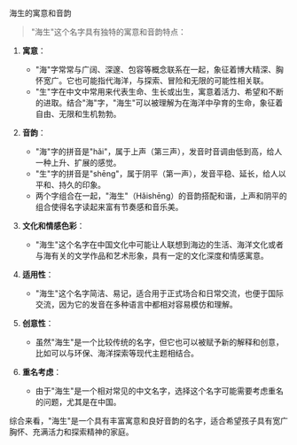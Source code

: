 海生的寓意和音韵

>"海生"这个名字具有独特的寓意和音韵特点：

1. **寓意**：
   - "海"字常常与广阔、深邃、包容等概念联系在一起，象征着博大精深、胸怀宽广。它也可能指代海洋，与探索、冒险和无限的可能性相关联。
   - "生"字在中文中常用来代表生命、生长或出生，寓意着活力、希望和不断的进取。结合"海"字，"海生"可以被理解为在海洋中孕育的生命，象征着自由、无限和生机勃勃。

2. **音韵**：
   - "海"字的拼音是"hǎi"，属于上声（第三声），发音时音调由低到高，给人一种上升、扩展的感觉。
   - "生"字的拼音是"shēng"，属于阴平（第一声），发音平稳、延长，给人以平和、持久的印象。
   - 两个字组合在一起，"海生"（Hǎishēng）的音韵搭配和谐，上声和阴平的组合使得名字读起来富有节奏感和音乐美。

3. **文化和情感色彩**：
   - "海生"这个名字在中国文化中可能让人联想到海边的生活、海洋文化或者与海有关的文学作品和艺术形象，具有一定的文化深度和情感寓意。

4. **适用性**：
   - "海生"这个名字简洁、易记，适合用于正式场合和日常交流，也便于国际交流，因为它的发音在多种语言中都相对容易模仿和理解。

5. **创意性**：
   - 虽然"海生"是一个比较传统的名字，但它也可以被赋予新的解释和创意，比如可以与环保、海洋探索等现代主题相结合。

6. **重名考虑**：
   - 由于"海生"是一个相对常见的中文名字，选择这个名字可能需要考虑重名的问题，尤其是在中国。

综合来看，"海生"是一个具有丰富寓意和良好音韵的名字，适合希望孩子具有宽广胸怀、充满活力和探索精神的家庭。
